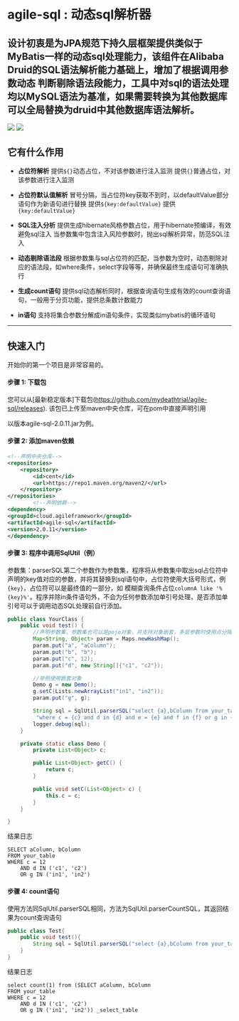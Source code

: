 # agile-sql : 动态sql解析器

设计初衷是为JPA规范下持久层框架提供类似于MyBatis一样的动态sql处理能力，该组件在Alibaba Druid的SQL语法解析能力基础上，增加了根据调用参数动态
判断剔除语法段能力，工具中对sql的语法处理均以MySQL语法为基准，如果需要转换为其他数据库可以全局替换为druid中其他数据库语法解析。
----
[![](https://img.shields.io/badge/druid-LATEST-green)](https://img.shields.io/badge/druid-LATEST-green)
[![](https://img.shields.io/badge/build-maven-green)](https://img.shields.io/badge/build-maven-green)

## 它有什么作用

* **占位符解析**
  提供`${}`动态占位，不对该参数进行注入监测 提供`{}`普通占位，对该参数进行注入监测

* **占位符默认值解析**
  冒号分隔，当占位符key获取不到时，以defaultValue部分语句作为新语句进行替换 提供`${key:defaultValue}`
  提供`{key:defaultValue}`

* **SQL注入分析**
  提供生成hibernate风格参数占位，用于hibernate预编译，有效避免sql注入 当参数集中包含注入风险参数时，抛出sql解析异常，防范SQL注入

* **动态剔除语法段**
  根据参数集与sql占位符的匹配，当参数为空时，动态剔除对应的语法段，如where条件，select字段等等，并确保最终生成语句可准确执行

* **生成count语句**
  提供sql动态解析同时，根据查询语句生成有效的count查询语句，一般用于分页功能，提供总条数计数能力

* **in语句**
  支持将集合参数分解成in语句条件，实现类似mybatis的循环语句

-------

## 快速入门

开始你的第一个项目是非常容易的。

#### 步骤 1: 下载包

您可以从[最新稳定版本]下载包(https://github.com/mydeathtrial/agile-sql/releases). 该包已上传至maven中央仓库，可在pom中直接声明引用

以版本agile-sql-2.0.11.jar为例。

#### 步骤 2: 添加maven依赖

```xml
<!--声明中央仓库-->
<repositories>
    <repository>
        <id>cent</id>
        <url>https://repo1.maven.org/maven2/</url>
    </repository>
</repositories>
        <!--声明依赖-->
<dependency>
<groupId>cloud.agileframework</groupId>
<artifactId>agile-sql</artifactId>
<version>2.0.11</version>
</dependency>
```

#### 步骤 3: 程序中调用SqlUtil（例）

参数集：parserSQL第二个参数作为参数集，程序将从参数集中取出sql占位符中声明的key值对应的参数，并将其替换到sql语句中，占位符使用大括号形式，例`{key}`，占位符可以是最终值的一部分，如
模糊查询条件占位`columnA like '%{key}%'`。程序并除in条件语句外，不会为任何参数添加单引号处理，是否添加单引号可以于调用动态SQL处理前自行添加。

```java
public class YourClass {
    public void test() {
        //声明参数集，参数集也可以是pojo对象，并支持对象嵌套，多层参数时使用点分隔形式声明占位符
        Map<String, Object> param = Maps.newHashMap();
        param.put("a", "aColumn");
        param.put("b", "b");
        param.put("c", 12);
        param.put("d", new String[]{"c1", "c2"});

        //举例使用嵌套对象
        Demo g = new Demo();
        g.setC(Lists.newArrayList("in1", "in2"));
        param.put("g", g);

        String sql = SqlUtil.parserSQL("select {a},bColumn from your_table " +
         "where c = {c} and d in {d} and e = {e} and f in {f} or g in {g}",param);
        logger.debug(sql);
    }

    private static class Demo {
        private List<Object> c;

        public List<Object> getC() {
            return c;
        }

        public void setC(List<Object> c) {
            this.c = c;
        }
    }

}
```

结果日志

```
SELECT aColumn, bColumn
FROM your_table
WHERE c = 12
	AND d IN ('c1', 'c2')
	OR g IN ('in1', 'in2')
```

#### 步骤 4: count语句

使用方法同SqlUtil.parserSQL相同，方法为SqlUtil.parserCountSQL，其返回结果为count查询语句

```java
public class Test{
    public void test(){
        String sql = SqlUtil.parserSQL("select {a},bColumn from your_table where c = {c} and d in {d} and e = {e} and f in {f} or g in {g}",param);
    }
}
```

结果日志

```
select count(1) from (SELECT aColumn, bColumn
FROM your_table
WHERE c = 12
	AND d IN ('c1', 'c2')
	OR g IN ('in1', 'in2')) _select_table
```